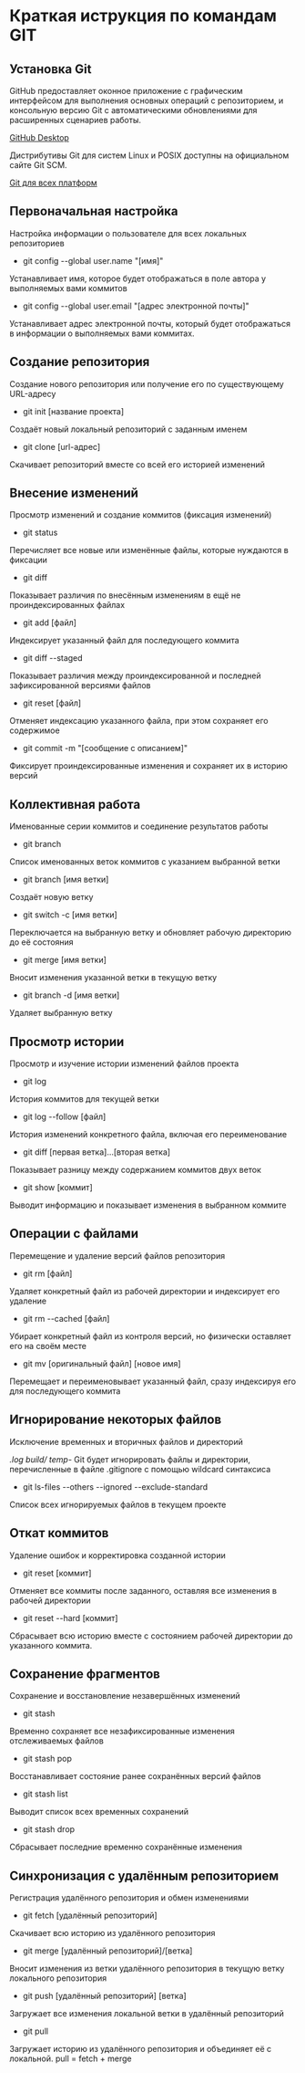# Краткая иструкция по командам GIT

## Установка Git

GitHub предоставляет оконное приложение с графическим интерфейсом для выполнения основных операций с репозиторием, и консольную версию Git с автоматическими обновлениями для расширенных сценариев работы.

[GitHub Desktop](desktop.github.com)

Дистрибутивы Git для систем Linux и POSIX доступны на официальном сайте Git SCM.

[Git для всех платформ](git-scm.com)

## Первоначальная настройка
Настройка информации о пользователе для всех локальных репозиториев

* git config --global user.name "[имя]"

Устанавливает имя, которое будет отображаться в поле автора у выполняемых вами коммитов

* git config --global user.email "[адрес электронной почты]"

Устанавливает адрес электронной почты, который будет отображаться в информации о выполняемых вами коммитах.

## Создание репозитория
Создание нового репозитория или получение его по существующему URL-адресу

* git init [название проекта]

Создаёт новый локальный репозиторий с заданным именем

* git clone [url-адрес]

Скачивает репозиторий вместе со всей его историей изменений

## Внесение изменений
Просмотр изменений и создание коммитов (фиксация изменений)

* git status

Перечисляет все новые или изменённые файлы, которые нуждаются в фиксации

* git diff

Показывает различия по внесённым изменениям в ещё не проиндексированных файлах

* git add [файл]

Индексирует указанный файл для последующего коммита

* git diff --staged

Показывает различия между проиндексированной и последней зафиксированной версиями файлов

* git reset [файл]

Отменяет индексацию указанного файла, при этом сохраняет его содержимое

* git commit -m "[сообщение с описанием]"

Фиксирует проиндексированные изменения и сохраняет их в историю версий

## Коллективная работа
Именованные серии коммитов и соединение результатов работы

* git branch

Список именованных веток коммитов с указанием выбранной ветки

* git branch [имя ветки]

Создаёт новую ветку

* git switch -c [имя ветки]

Переключается на выбранную ветку и обновляет рабочую директорию до её состояния

* git merge [имя ветки]

Вносит изменения указанной ветки в текущую ветку

* git branch -d [имя ветки]

Удаляет выбранную ветку

## Просмотр истории
Просмотр и изучение истории изменений файлов проекта

* git log

История коммитов для текущей ветки

* git log --follow [файл]

История изменений конкретного файла, включая его переименование

* git diff [первая ветка]...[вторая ветка]

Показывает разницу между содержанием коммитов двух веток

* git show [коммит]

Выводит информацию и показывает изменения в выбранном коммите

## Операции с файлами
Перемещение и удаление версий файлов репозитория

* git rm [файл]

Удаляет конкретный файл из рабочей директории и индексирует его удаление

* git rm --cached [файл]

Убирает конкретный файл из контроля версий, но физически оставляет его на своём месте

* git mv [оригинальный файл] [новое имя]

Перемещает и переименовывает указанный файл, сразу индексируя его для последующего коммита

## Игнорирование некоторых файлов
Исключение временных и вторичных файлов и директорий

*.log
build/
temp-*
Git будет игнорировать файлы и директории, перечисленные в файле .gitignore с помощью wildcard синтаксиса

* git ls-files --others --ignored --exclude-standard

Список всех игнорируемых файлов в текущем проекте

## Откат коммитов
Удаление ошибок и корректировка созданной истории

* git reset [коммит]

Отменяет все коммиты после заданного, оставляя все изменения в рабочей директории

* git reset --hard [коммит]

Сбрасывает всю историю вместе с состоянием рабочей директории до указанного коммита.

## Сохранение фрагментов
Сохранение и восстановление незавершённых изменений

* git stash

Временно сохраняет все незафиксированные изменения отслеживаемых файлов

* git stash pop

Восстанавливает состояние ранее сохранённых версий файлов

* git stash list

Выводит список всех временных сохранений

* git stash drop

Сбрасывает последние временно сохранённыe изменения

## Синхронизация с удалённым репозиторием
Регистрация удалённого репозитория и обмен изменениями

* git fetch [удалённый репозиторий]

Скачивает всю историю из удалённого репозитория

* git merge [удалённый репозиторий]/[ветка]

Вносит изменения из ветки удалённого репозитория в текущую ветку локального репозитория

* git push [удалённый репозиторий] [ветка]

Загружает все изменения локальной ветки в удалённый репозиторий

* git pull

Загружает историю из удалённого репозитория и объединяет её с локальной. pull = fetch + merge
